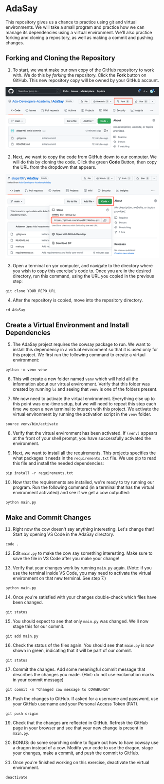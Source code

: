# AdaSay

This repository gives us a chance to practice using git and virtual environments. We will take a small program and practice how we can manage its dependencies using a virtual environment. We'll also practice forking and cloning a repository, as well as making a commit and pushing changes.

## Forking and Cloning the Repository

1. To start, we want make our own copy of the GitHub repository to work with. We do this by _forking_ the repository. Click the **Fork** button on GitHub. This new repository copy will be owned by your GitHub account.

![Screenshot showing fork button on top right of GitHub page](assets/fork_button.png)

2. Next, we want to copy the code from GitHub down to our computer. We will do this by cloning the code. Click the green **Code** Button, then copy the URL from the dropdown that appears.

![Screenshot showing code button and URL to copy](assets/code_button.png)

3. Open a terminal on yor computer, and navigate to the directory where you wish to copy this exercise's code to. Once you are in the desired directory, run this command, using the URL you copied in the previous step: 

```git clone YOUR_REPO_URL```

4. After the repository is copied, move into the repository directory.

```cd AdaSay```

## Create a Virtual Environment and Install Dependencies

5. The AdaSay project requires the cowsay package to run. We want to install this dependency in a virtual environment so that it is used only for this project. We first run the following command to create a virtaul environment:

```python -m venv venv```

6. This will create a new folder named `venv` which will hold all the information about our virtual environment. Verify that this folder was created by running `ls` and seeing that `venv` is one of the folders present.

7. We now need to activate the virtual environment. Everything else up to this point was one-time setup, but we will need to repeat this step each time we open a new terminal to interact with this project. We activate the virtual environment by running the activation script in the `venv` folder.

```source venv/bin/activate```

8. Verify that the virtual environment has been activated. If `(venv)` appears at the front of your shell prompt, you have successfully activated the environment.

9. Next, we want to install all the requirements. This projects specifies the what packages it needs in the `requirements.txt` file. We use pip to read this file and install the needed dependencies:

```pip install -r requirements.txt```

10. Now that the requirements are installed, we're ready to try running our program. Run the following command (in a terminal that has the virtual environment activated) and see if we get a cow outputted:

```python main.py```

## Make and Commit Changes

11. Right now the cow doesn't say anything interesting. Let's change that! Start by opening VS Code in the AdaSay directory.

```code .```

12. Edit `main.py` to make the cow say something interesting. Make sure to save the file in VS Code after you make your change!

13. Verify that your changes work by running `main.py` again. (Note: if you use the terminal inside VS Code, you may need to activate the virtual environment on that new terminal. See step 7.)

```python main.py```

14. Once you're satisfied with your changes double-check which files have been changed.

```git status```

15. You should expect to see that only `main.py` was changed. We'll now stage this for our commit.

```git add main.py```

16. Check the status of the files again. You should see that `main.py` is now shown in green, indicating that it will be part of our commit.

```git status```

17. Commit the changes. Add some meaningful commit message that describes the changes you made. (Hint: do not use exclamation marks in your commit message)

```git commit -m "Changed cow message to COWABUNGA"```

18. Push the changes to GitHub. If asked for a username and password, use your GitHub username and your Personal Access Token (PAT).

```git push origin```

19. Check that the changes are reflected in GitHub. Refresh the GitHub page in your browser and see that your new change is present in `main.py`.

20. BONUS: do some searching online to figure out how to have cowsay use a dragon instead of a cow. Modify your code to use the dragon, stage your changes, make a commit, and push the commit to GitHub.

21. Once you're finished working on this exercise, deactivate the virtual environment.

```deactivate```
